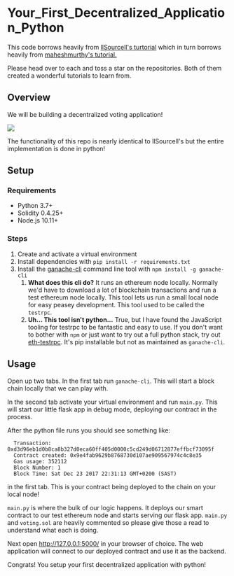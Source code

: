 # Your_First_Decentralized_Application_Python

This code borrows heavily from [llSourcell's turtorial](https://github.com/llSourcell/Your_First_Decentralized_Application) which in turn borrows heavily from [maheshmurthy's tutorial.](https://github.com/maheshmurthy/ethereum_voting_dapp)

Please head over to each and toss a star on the repositories. Both of them created a wonderful tutorials to learn from.

## Overview

We will be building a decentralized voting application!

<a href="https://i.gyazo.com/02db73ac15a830c1ee0a1903dde91b2a.gif"><img src="https://i.gyazo.com/02db73ac15a830c1ee0a1903dde91b2a.gif"/></a>

The functionality of this repo is nearly identical to llSourcell's but the entire implementation is done in python!

## Setup

### Requirements

* Python 3.7+
* Solidity 0.4.25+
* Node.js 10.11+

### Steps

1. Create and activate a virtual environment
1. Install dependencies with `pip install -r requirements.txt`
1. Install the [ganache-cli](https://github.com/trufflesuite/ganache-cli) command line tool with `npm install -g ganache-cli`
   1. **What does this cli do?** It runs an ethereum node locally. Normally we'd have to download a lot of blockchain transactions and run a test ethereum node locally. This tool lets us run a small local node for easy peasey development. This tool used to be called the `testrpc`.
   2. **Uh... This tool isn't python...** True, but I have found the JavaScript tooling for testrpc to be fantastic and easy to use. If you don't want to bother with `npm` or just want to try out a full python stack, try out [eth-testrpc](https://github.com/pipermerriam/eth-testrpc). It's pip installable but not as maintained as `ganache-cli`.

## Usage

Open up two tabs. In the first tab run `ganache-cli`. This will start a block chain locally that we can play with.

In the second tab activate your virtual environment and run `main.py`. This will start our little flask app in debug mode, deploying our contract in the process.

After the python file runs you should see something like:
```
  Transaction: 0xd3d96eb1d0b8ca8b327d0eca60ff405d0000c5cd249d06712877effbcf73095f
  Contract created: 0x9e4fab9629b8768730d107ae909567974c4c8e35
  Gas usage: 352112
  Block Number: 1
  Block Time: Sat Dec 23 2017 22:31:13 GMT+0200 (SAST)
```
in the first tab. This is your contract being deployed to the chain on your local node!

`main.py` is where the bulk of our logic happens. It deploys our smart contract to our test ethereum node and starts serving our flask app. `main.py` and `voting.sol` are heavily commented so please give those a read to understand what each is doing.

Next open http://127.0.0.1:5000/ in your browser of choice. The web application will connect to our deployed contract and use it as the backend.

Congrats! You setup your first decentralized application with python!